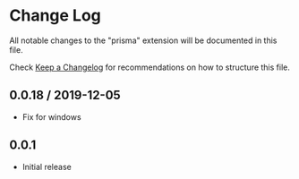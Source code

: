 # Change Log

All notable changes to the "prisma" extension will be documented in this file.

Check [Keep a Changelog](http://keepachangelog.com/) for recommendations on how
to structure this file.

## 0.0.18 / 2019-12-05

- Fix for windows

## 0.0.1

- Initial release
